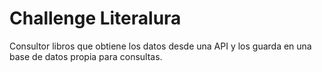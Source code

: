 # Challenge Literalura
Consultor libros que obtiene los datos desde una API y los guarda en una base de datos propia para consultas.
